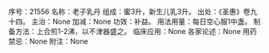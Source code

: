 序号：21556
名称：老子乳丹
组成：蜜3升，新生儿乳3升。
出处：《圣惠》卷九十四。
主治：None
加减：None
功效：补益。
用法用量：每日空心服1中盏。
制备方法：上合煎1-2沸，以不津器盛之。
临床应用：None
各家论述：None
用药禁忌：None
附注：None
